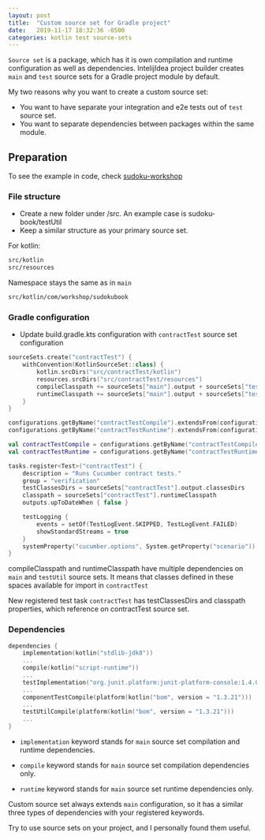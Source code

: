 ```yaml
---
layout: post
title:  "Custom source set for Gradle project"
date:   2019-11-17 18:32:36 -0500
categories: kotlin test source-sets
---
```


`Source set` is a package, which has it is own compilation and runtime configuration as well as dependencies.
IntelijIdea project builder creates `main` and `test` source sets for a Gradle project module by default.

My two reasons why you want to create a custom source set:

* You want to have separate your integration and e2e tests out of `test` source set.
* You want to separate dependencies between packages within the same module.

## Preparation

To see the example in code, check [sudoku-workshop](https://github.com/PavelSusloparov/sudoku-workshop)

### File structure

* Create a new folder under /src. An example case is sudoku-book/testUtil
* Keep a similar structure as your primary source set.

For kotlin:

```bash
src/kotlin
src/resources
```

Namespace stays the same as in `main`
```bash
src/kotlin/com/workshop/sudokubook
```

### Gradle configuration

* Update build.gradle.kts configuration with `contractTest` source set configuration

```kotlin
sourceSets.create("contractTest") {
	withConvention(KotlinSourceSet::class) {
		kotlin.srcDirs("src/contractTest/kotlin")
		resources.srcDirs("src/contractTest/resources")
		compileClasspath += sourceSets["main"].output + sourceSets["testUtil"].output
		runtimeClasspath += sourceSets["main"].output + sourceSets["testUtil"].output
	}
}

configurations.getByName("contractTestCompile").extendsFrom(configurations["compile"], configurations["testUtilCompile"])
configurations.getByName("contractTestRuntime").extendsFrom(configurations["runtime"], configurations["testUtilRuntime"])

val contractTestCompile = configurations.getByName("contractTestCompile")
val contractTestRuntime = configurations.getByName("contractTestRuntime")

tasks.register<Test>("contractTest") {
	description = "Runs Cucumber contract tests."
	group = "verification"
	testClassesDirs = sourceSets["contractTest"].output.classesDirs
	classpath = sourceSets["contractTest"].runtimeClasspath
	outputs.upToDateWhen { false }

	testLogging {
		events = setOf(TestLogEvent.SKIPPED, TestLogEvent.FAILED)
		showStandardStreams = true
	}
	systemProperty("cucumber.options", System.getProperty("scenario"))
}
```

compileClasspath and runtimeClasspath have multiple dependencies on `main` and `testUtil` source sets. It means that
classes defined in these spaces available for import in `contractTest`

New registered test task `contractTest` has testClassesDirs and classpath properties, which reference on contractTest
source set.

### Dependencies

```kotlin
dependencies {
    implementation(kotlin("stdlib-jdk8"))
    ...
    compile(kotlin("script-runtime"))
    ...
    testImplementation("org.junit.platform:junit-platform-console:1.4.0")
    ...
    componentTestCompile(platform(kotlin("bom", version = "1.3.21")))
    ...
    testUtilCompile(platform(kotlin("bom", version = "1.3.21")))
    ...
}
```

* `implementation` keyword stands for `main` source set compilation and runtime dependencies.

* `compile` keyword stands for `main` source set compilation dependencies only.

* `runtime` keyword stands for `main` source set runtime dependencies only.

Custom source set always extends `main` configuration,
so it has a similar three types of dependencies with your registered keywords.

Try to use source sets on your project, and I personally found them useful.
